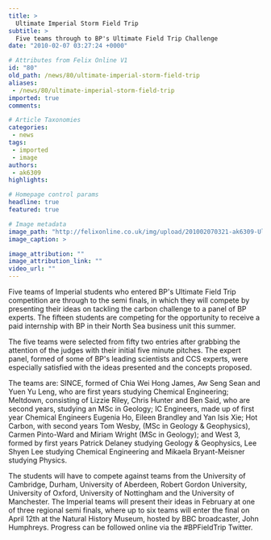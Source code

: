 ```yaml
---
title: >
  Ultimate Imperial Storm Field Trip
subtitle: >
  Five teams through to BP's Ultimate Field Trip Challenge
date: "2010-02-07 03:27:24 +0000"

# Attributes from Felix Online V1
id: "80"
old_path: /news/80/ultimate-imperial-storm-field-trip
aliases:
 - /news/80/ultimate-imperial-storm-field-trip
imported: true
comments:

# Article Taxonomies
categories:
 - news
tags:
 - imported
 - image
authors:
 - ak6309
highlights:

# Homepage control params
headline: true
featured: true

# Image metadata
image_path: "http://felixonline.co.uk/img/upload/201002070321-ak6309-Ultimate.jpg"
image_caption: >

image_attribution: ""
image_attribution_link: ""
video_url: ""
---
```


Five teams of Imperial students who entered BP's Ultimate Field Trip competition are through to the semi finals, in which they will compete by presenting their ideas on tackling the carbon challenge to a panel of BP experts. The fifteen students are competing for the opportunity to receive a paid internship with BP in their North Sea business unit this summer.

 The five teams were selected from fifty two entries after grabbing the attention of the judges with their initial five minute pitches. The expert panel, formed of some of BP's leading scientists and CCS experts, were especially satisfied with the ideas presented and the concepts proposed.

 The teams are: SINCE, formed of Chia Wei Hong James, Aw Seng Sean and Yuen Yu Leng, who are first years studying Chemical Engineering; Meltdown, consisting of Lizzie Riley, Chris Hunter and Ben Said, who are second years, studying an MSc in Geology; IC Engineers, made up of first year Chemical Engineers Eugenia Ho, Eileen Brandley and Yan Isis Xie; Hot Carbon, with second years Tom Wesby, (MSc in Geology & Geophysics), Carmen Pinto-Ward and Miriam Wright (MSc in Geology); and West 3, formed by first years Patrick Delaney studying Geology & Geophysics, Lee Shyen Lee studying Chemical Engineering and Mikaela Bryant-Meisner studying Physics.

 The students will have to compete against teams from the University of Cambridge, Durham, University of Aberdeen, Robert Gordon University, University of Oxford, University of Nottingham and the University of Manchester. The Imperial teams will present their ideas in February at one of three regional semi finals, where up to six teams will enter the final on April 12th at the Natural History Museum, hosted by BBC broadcaster, John Humphreys. Progress can be followed online via the #BPFieldTrip Twitter.
